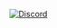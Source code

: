 [![Discord](https://img.shields.io/badge/Discord-%237289DA.svg?logo=discord&logoColor=white)](https://discord.gg/33_108) 

